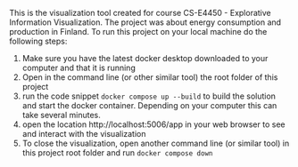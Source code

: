 This is the visualization tool created for course CS-E4450 - Explorative Information Visualization. The project was about energy consumption and production in Finland. To run this project on your local machine do the following steps:
1. Make sure you have the latest docker desktop downloaded to your computer and that it is running
2. Open in the command line (or other similar tool) the root folder of this project
3. run the code snippet `docker compose up --build` to build the solution and start the docker container. Depending on your computer this can take several minutes.
4. open the location http://localhost:5006/app in your web browser to see and interact with the visualization
5. To close the visualization, open another command line (or similar tool) in this project root folder and run `docker compose down`
